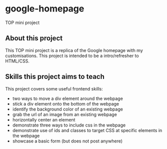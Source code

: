 # google-homepage
TOP mini project

## About this project
This TOP mini project is a replica of the Google homepage with my customisations. This project 
is intended to be a intro/refresher to HTML/CSS.

## Skills this project aims to teach
This project covers some useful frontend skills:
- two ways to  move a div element around the webpage
- stick a div element onto the bottom of the webpage
- identify the background color of an existing webpage
- grab the url of an image from an existing webpage
- horizontally center an element
- demonstrate three ways to include css in the webpage
- demonstrate use of ids and classes to target CSS at specific elements in the webpage
- showcase a basic form (but does not post anywhere)
